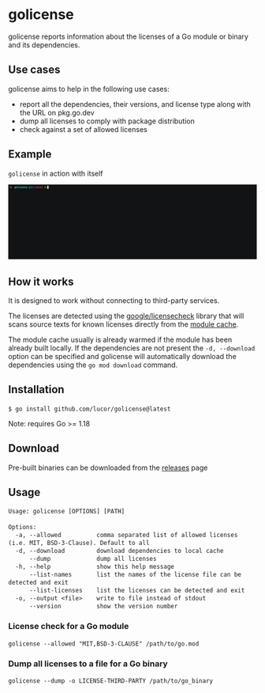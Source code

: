# golicense

golicense reports information about the licenses of a Go module or binary and its dependencies.
## Use cases

golicense aims to help in the following use cases:

- report all the dependencies, their versions, and license type along with the URL on pkg.go.dev
- dump all licenses to comply with package distribution
- check against a set of allowed licenses

## Example

`golicense` in action with itself

<div align="center">
    <img alt="golicense example" src="example.gif" />
</div>

## How it works

It is designed to work without connecting to third-party services.

The licenses are detected using the
[google/licensecheck](https://github.com/google/licensecheck) library that will scans
source texts for known licenses directly from the [module cache](https://go.dev/ref/mod#module-cache).

The module cache usually is already warmed if the module has been already built locally.
If the dependencies are not present the `-d, --download` option can be specified and golicense will automatically download the dependencies using the `go mod download` command.

## Installation

```
$ go install github.com/lucor/golicense@latest
```

Note: requires Go >= 1.18

## Download

Pre-built binaries can be downloaded from the [releases](https://github.com/lucor/golicense/releases) page

## Usage

```
Usage: golicense [OPTIONS] [PATH]

Options:
  -a, --allowed          comma separated list of allowed licenses (i.e. MIT, BSD-3-Clause). Default to all
  -d, --download         download dependencies to local cache
      --dump             dump all licenses
  -h, --help             show this help message
      --list-names       list the names of the license file can be detected and exit
      --list-licenses    list the licenses can be detected and exit
  -o, --output <file>    write to file instead of stdout
  	  --version          show the version number
```

### License check for a Go module

```
golicense --allowed "MIT,BSD-3-CLAUSE" /path/to/go.mod
```

### Dump all licenses to a file for a Go binary

```
golicense --dump -o LICENSE-THIRD-PARTY /path/to/go_binary
```
